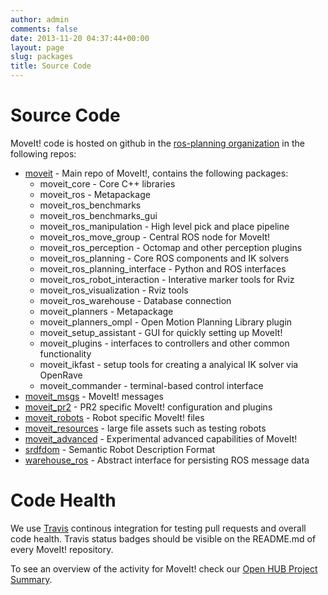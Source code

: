 ```yaml
---
author: admin
comments: false
date: 2013-11-20 04:37:44+00:00
layout: page
slug: packages
title: Source Code
---
```


# Source Code

MoveIt! code is hosted on github in the [ros-planning organization](http://github.com/ros-planning) in the following repos:

  * [moveit](https://github.com/ros-planning/moveit) - Main repo of MoveIt!, contains the following packages:
    * moveit_core - Core C++ libraries
    * moveit_ros - Metapackage
    * moveit_ros_benchmarks
    * moveit_ros_benchmarks_gui
    * moveit_ros_manipulation - High level pick and place pipeline
    * moveit_ros_move_group - Central ROS node for MoveIt!
    * moveit_ros_perception - Octomap and other perception plugins
    * moveit_ros_planning - Core ROS components and IK solvers
    * moveit_ros_planning_interface - Python and ROS interfaces
    * moveit_ros_robot_interaction - Interative marker tools for Rviz
    * moveit_ros_visualization - Rviz tools
    * moveit_ros_warehouse - Database connection
    * moveit_planners - Metapackage
    * moveit_planners_ompl - Open Motion Planning Library plugin
    * moveit_setup_assistant - GUI for quickly setting up MoveIt!
    * moveit_plugins - interfaces to controllers and other common functionality
    * moveit_ikfast - setup tools for creating a analyical IK solver via OpenRave
    * moveit_commander - terminal-based control interface
  * [moveit_msgs](https://github.com/ros-planning/moveit_msgs) - MoveIt! messages
  * [moveit_pr2](https://github.com/ros-planning/moveit_pr2) - PR2 specific MoveIt! configuration and plugins
  * [moveit_robots](https://github.com/ros-planning/moveit_robots) - Robot specific MoveIt! files
  * [moveit_resources](https://github.com/ros-planning/moveit_resources) - large file assets such as testing robots
  * [moveit_advanced](https://github.com/ros-planning/moveit_advanced) - Experimental advanced capabilities of MoveIt!
  * [srdfdom](https://github.com/ros-planning/srdfdom) - Semantic Robot Description Format
  * [warehouse_ros](https://github.com/ros-planning/warehouse_ros) - Abstract interface for persisting ROS message data

# Code Health

We use [Travis](https://travis-ci.org/ros-planning/) continous integration for testing pull requests and overall code health. Travis status badges should be visible on the README.md of every MoveIt! repository.

To see an overview of the activity for MoveIt! check our [Open HUB Project Summary](https://www.openhub.net/p/moveit_).
